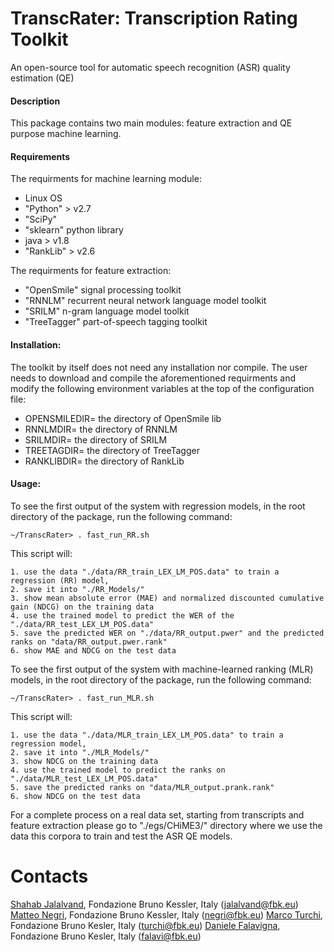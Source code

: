 # TranscRater: Transcription Rating Toolkit
An open-source tool for  automatic speech recognition (ASR) quality estimation (QE)

#### Description
This package contains two main modules: feature extraction and QE purpose machine learning. 

#### Requirements
The requirments for machine learning module:
- Linux OS
- "Python" > v2.7
- "SciPy" 
- "sklearn" python library
- java > v1.8
- "RankLib" > v2.6

The requirments for feature extraction:
- "OpenSmile" signal processing toolkit
- "RNNLM" recurrent neural network language model toolkit
- "SRILM" n-gram language model toolkit
- "TreeTagger" part-of-speech tagging toolkit

#### Installation:
The toolkit by itself does not need any installation nor compile. The user needs to download and compile the aforementioned requirments and modify the following environment variables at the top of the configuration file:

- OPENSMILEDIR= the directory of OpenSmile lib
- RNNLMDIR= the directory of RNNLM
- SRILMDIR= the directory of SRILM
- TREETAGDIR= the directory of TreeTagger
- RANKLIBDIR= the directory of RankLib

#### Usage:
To see the first output of the system with regression models, in the root directory of the package, run the following command:
```
~/TranscRater> . fast_run_RR.sh
```

This script will:
```
1. use the data "./data/RR_train_LEX_LM_POS.data" to train a regression (RR) model,
2. save it into "./RR_Models/"
3. show mean absolute error (MAE) and normalized discounted cumulative gain (NDCG) on the training data
4. use the trained model to predict the WER of the "./data/RR_test_LEX_LM_POS.data"
5. save the predicted WER on "./data/RR_output.pwer" and the predicted ranks on "data/RR_output.pwer.rank"
6. show MAE and NDCG on the test data
```

To see the first output of the system with machine-learned ranking (MLR) models, in the root directory of the package, run the following command:
```
~/TranscRater> . fast_run_MLR.sh
```
This script will:
```
1. use the data "./data/MLR_train_LEX_LM_POS.data" to train a regression model,
2. save it into "./MLR_Models/"
3. show NDCG on the training data
4. use the trained model to predict the ranks on "./data/MLR_test_LEX_LM_POS.data"
5. save the predicted ranks on "data/MLR_output.prank.rank"
6. show NDCG on the test data
```
For a complete process on a real data set, starting from transcripts and feature extraction please go to "./egs/CHiME3/" directory where we use the data this corpora to train and test the ASR QE models. 

# Contacts
[Shahab Jalalvand](https://hlt-mt.fbk.eu/people/profile/jalalvand), Fondazione Bruno Kessler, Italy (jalalvand@fbk.eu)
[Matteo Negri](http://hlt-mt.fbk.eu/people/profile/negri), Fondazione Bruno Kessler, Italy (negri@fbk.eu)
[Marco Turchi](http://hlt-mt.fbk.eu/people/profile/turchi), Fondazione Bruno Kesler, Italy (turchi@fbk.eu)
[Daniele Falavigna](http://hlt-mt.fbk.eu/people/profile/falavi), Fondazione Bruno Kesler, Italy (falavi@fbk.eu)



